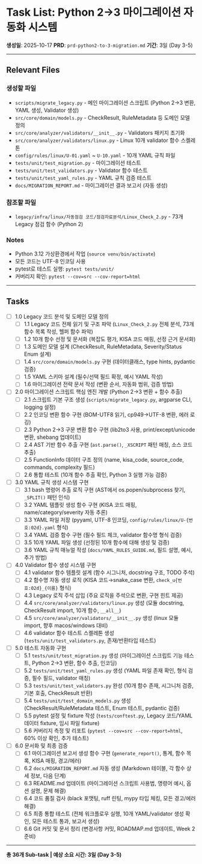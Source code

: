 # Task List: Python 2→3 마이그레이션 자동화 시스템

**생성일**: 2025-10-17
**PRD**: `prd-python2-to-3-migration.md`
**기간**: 3일 (Day 3-5)

---

## Relevant Files

### 생성할 파일
- `scripts/migrate_legacy.py` - 메인 마이그레이션 스크립트 (Python 2→3 변환, YAML 생성, Validator 생성)
- `src/core/domain/models.py` - CheckResult, RuleMetadata 등 도메인 모델 정의
- `src/core/analyzer/validators/__init__.py` - Validators 패키지 초기화
- `src/core/analyzer/validators/linux.py` - Linux 10개 validator 함수 스켈레톤
- `config/rules/linux/U-01.yaml` ~ `U-10.yaml` - 10개 YAML 규칙 파일
- `tests/unit/test_migration.py` - 마이그레이션 테스트
- `tests/unit/test_validators.py` - Validator 함수 테스트
- `tests/unit/test_yaml_rules.py` - YAML 규칙 검증 테스트
- `docs/MIGRATION_REPORT.md` - 마이그레이션 결과 보고서 (자동 생성)

### 참조할 파일
- `legacy/infra/linux/자동점검 코드/점검자료분석/Linux_Check_2.py` - 73개 Legacy 점검 함수 (Python 2)

### Notes
- Python 3.12 가상환경에서 작업 (`source venv/bin/activate`)
- 모든 코드는 UTF-8 인코딩 사용
- pytest로 테스트 실행: `pytest tests/unit/`
- 커버리지 확인: `pytest --cov=src --cov-report=html`

---

## Tasks

- [ ] 1.0 Legacy 코드 분석 및 도메인 모델 정의
  - [ ] 1.1 Legacy 코드 전체 읽기 및 구조 파악 (`Linux_Check_2.py` 전체 분석, 73개 함수 목록 작성, 헬퍼 함수 파악)
  - [ ] 1.2 10개 함수 선정 및 문서화 (복잡도 평가, KISA 코드 매핑, 선정 근거 문서화)
  - [ ] 1.3 도메인 모델 설계 (CheckResult, RuleMetadata, Severity/Status Enum 설계)
  - [ ] 1.4 `src/core/domain/models.py` 구현 (데이터클래스, type hints, pydantic 검증)
  - [ ] 1.5 YAML 스키마 설계 (필수/선택 필드 확정, 예시 YAML 작성)
  - [ ] 1.6 마이그레이션 전략 문서 작성 (변환 순서, 자동화 범위, 검증 방법)

- [ ] 2.0 마이그레이션 스크립트 핵심 엔진 개발 (Python 2→3 변환 + 함수 추출)
  - [ ] 2.1 스크립트 기본 구조 생성 (`scripts/migrate_legacy.py`, argparse CLI, logging 설정)
  - [ ] 2.2 인코딩 변환 함수 구현 (BOM-UTF8 읽기, cp949→UTF-8 변환, 에러 로깅)
  - [ ] 2.3 Python 2→3 구문 변환 함수 구현 (lib2to3 사용, print/except/unicode 변환, shebang 업데이트)
  - [ ] 2.4 AST 기반 함수 추출 구현 (`ast.parse()`, `_XSCRIPT` 패턴 매칭, 소스 코드 추출)
  - [ ] 2.5 FunctionInfo 데이터 구조 정의 (name, kisa_code, source_code, commands, complexity 필드)
  - [ ] 2.6 통합 테스트 (10개 함수 추출 확인, Python 3 실행 가능 검증)

- [ ] 3.0 YAML 규칙 생성 시스템 구현
  - [ ] 3.1 bash 명령어 추출 로직 구현 (AST에서 os.popen/subprocess 찾기, `_SPLIT()` 패턴 인식)
  - [ ] 3.2 YAML 템플릿 생성 함수 구현 (KISA 코드 매핑, name/category/severity 자동 추론)
  - [ ] 3.3 YAML 파일 저장 (pyyaml, UTF-8 인코딩, `config/rules/linux/U-{번호:02d}.yaml` 형식)
  - [ ] 3.4 YAML 검증 함수 구현 (필수 필드 체크, validator 함수명 형식 검증)
  - [ ] 3.5 10개 YAML 파일 생성 (선정된 10개 함수에 대해 생성 및 검증)
  - [ ] 3.6 YAML 규칙 매뉴얼 작성 (`docs/YAML_RULES_GUIDE.md`, 필드 설명, 예시, 추가 방법)

- [ ] 4.0 Validator 함수 생성 시스템 구현
  - [ ] 4.1 validator 함수 템플릿 설계 (함수 시그니처, docstring 구조, TODO 주석)
  - [ ] 4.2 함수명 자동 생성 로직 (KISA 코드→snake_case 변환, `check_u{번호:02d}_{이름}` 형식)
  - [ ] 4.3 Legacy 로직 주석 삽입 (주요 로직을 주석으로 변환, 구현 힌트 제공)
  - [ ] 4.4 `src/core/analyzer/validators/linux.py` 생성 (모듈 docstring, CheckResult import, 10개 함수, `__all__`)
  - [ ] 4.5 `src/core/analyzer/validators/__init__.py` 생성 (linux 모듈 import, 향후 macos/windows 대비)
  - [ ] 4.6 validator 함수 테스트 스켈레톤 생성 (`tests/unit/test_validators.py`, 존재/반환타입 테스트)

- [ ] 5.0 테스트 자동화 구현
  - [ ] 5.1 `tests/unit/test_migration.py` 생성 (마이그레이션 스크립트 기능 테스트, Python 2→3 변환, 함수 추출, 인코딩)
  - [ ] 5.2 `tests/unit/test_yaml_rules.py` 생성 (YAML 파일 존재 확인, 형식 검증, 필수 필드, validator 매칭)
  - [ ] 5.3 `tests/unit/test_validators.py` 완성 (10개 함수 존재, 시그니처 검증, 기본 호출, CheckResult 반환)
  - [ ] 5.4 `tests/unit/test_domain_models.py` 생성 (CheckResult/RuleMetadata 테스트, Enum 테스트, pydantic 검증)
  - [ ] 5.5 pytest 설정 및 fixture 작성 (`tests/conftest.py`, Legacy 코드/YAML 데이터 fixture, 임시 파일 fixture)
  - [ ] 5.6 커버리지 측정 및 리포트 (`pytest --cov=src --cov-report=html`, 60% 이상 확인, 추가 테스트)

- [ ] 6.0 문서화 및 최종 검증
  - [ ] 6.1 마이그레이션 보고서 생성 함수 구현 (`generate_report()`, 통계, 함수 목록, KISA 매핑, 경고/에러)
  - [ ] 6.2 `docs/MIGRATION_REPORT.md` 자동 생성 (Markdown 테이블, 각 함수 상세 정보, 다음 단계)
  - [ ] 6.3 README.md 업데이트 (마이그레이션 스크립트 사용법, 명령어 예시, 옵션 설명, 문제 해결)
  - [ ] 6.4 코드 품질 검사 (black 포맷팅, ruff 린팅, mypy 타입 체킹, 모든 경고/에러 해결)
  - [ ] 6.5 최종 통합 테스트 (전체 워크플로우 실행, 10개 YAML/validator 생성 확인, 모든 테스트 통과, 보고서 생성)
  - [ ] 6.6 Git 커밋 및 문서 정리 (변경사항 커밋, ROADMAP.md 업데이트, Week 2 준비)

---

**총 36개 Sub-task | 예상 소요 시간: 3일 (Day 3-5)**